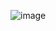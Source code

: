 ![image](https://github.com/rnavasr/Banco_Pichinchas/assets/137237019/2aeeca20-3669-4b76-8ad9-141a33b2efd5)
